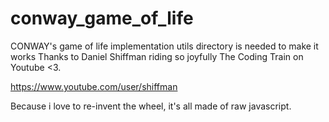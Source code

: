 # conway_game_of_life
CONWAY's game of life implementation
utils directory is needed to make it works
Thanks to Daniel Shiffman riding so joyfully The Coding Train on Youtube <3.

https://www.youtube.com/user/shiffman

Because i love to re-invent the wheel, it's all made of raw javascript.
